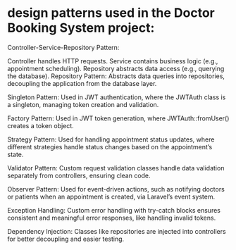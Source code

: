 # design patterns used in the Doctor Booking System project:
Controller-Service-Repository Pattern:

Controller handles HTTP requests.
Service contains business logic (e.g., appointment scheduling).
Repository abstracts data access (e.g., querying the database).
Repository Pattern: Abstracts data queries into repositories, decoupling the application from the database layer.

Singleton Pattern: Used in JWT authentication, where the JWTAuth class is a singleton, managing token creation and validation.

Factory Pattern: Used in JWT token generation, where JWTAuth::fromUser() creates a token object.

Strategy Pattern: Used for handling appointment status updates, where different strategies handle status changes based on the appointment’s state.

Validator Pattern: Custom request validation classes handle data validation separately from controllers, ensuring clean code.

Observer Pattern: Used for event-driven actions, such as notifying doctors or patients when an appointment is created, via Laravel’s event system.

Exception Handling: Custom error handling with try-catch blocks ensures consistent and meaningful error responses, like handling invalid tokens.

Dependency Injection: Classes like repositories are injected into controllers for better decoupling and easier testing.
